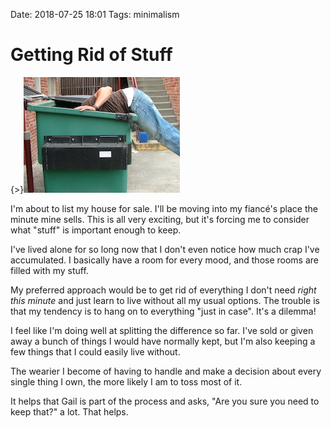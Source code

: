 Date: 2018-07-25 18:01
Tags: minimalism


# Getting Rid of Stuff

{>}![](/_img/2018/2018-07-25-dumpster-dive.jpg)

I'm about to list my house for sale. I'll be moving into my fiancé's place the minute mine sells. This is all very exciting, but it's forcing me to consider what "stuff" is important enough to keep.

I've lived alone for so long now that I don't even notice how much crap I've accumulated. I basically have a room for every mood, and those rooms are filled with my stuff.

My preferred approach would be to get rid of everything I don't need _right this minute_ and just learn to live without all my usual options. The trouble is that my tendency is to hang on to everything "just in case". It's a dilemma!

I feel like I'm doing well at splitting the difference so far. I've sold or given away a bunch of things I would have normally kept, but I'm also keeping a few things that I could easily live without.

The wearier I become of having to handle and make a decision about every single thing I own, the more likely I am to toss most of it.

It helps that Gail is part of the process and asks, "Are you sure you need to keep that?" a lot. That helps.